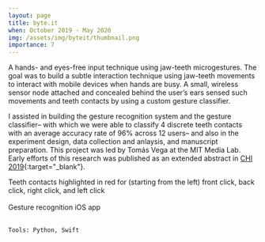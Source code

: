 ```yaml
---
layout: page
title: byte.it
when: October 2019 - May 2020
img: /assets/img/byteit/thumbnail.png
importance: 7
---
```


A hands- and eyes-free input technique using jaw-teeth microgestures. The goal was to build a subtle interaction technique using jaw-teeth movements to interact with mobile devices when hands are busy. A small, wireless sensor node attached and concealed behind the user’s ears sensed such movements and teeth contacts by using a custom gesture classifier.

I assisted in building the gesture recognition system and the gesture classifier– with which we were able to classify 4 discrete teeth contacts with an average accuracy rate of 96% across 12 users– and also in the experiment design, data collection and anlaysis, and manuscript preparation. This project was led by Tomás Vega at the MIT Media Lab. Early efforts of this research was published as an extended abstract in [CHI 2019](https://dl.acm.org/doi/10.1145/3290607.3312925){:target="_blank"}.

<div class="row justify-content-sm-center">
    <div class="col-sm mt-3 mt-md-0">
        <img class="img-fluid rounded z-depth-1" src="{{ '/assets/img/byteit/teeth.png' | relative_url }}" alt="" title="app"/>
    </div>
</div>
<div class="caption">
Teeth contacts highlighted in red for (starting from the left) front click, back click, right click, and left click
</div>
<br>

<div class="row justify-content-sm-center">
    <div class="col-sm mt-3 mt-md-0">
        <img class="img-fluid rounded z-depth-1" src="{{ '/assets/img/byteit/gesture_added.jpg' | relative_url }}" alt="" title="edit a gesture"/>
    </div>    
    <div class="col-sm mt-3 mt-md-0">
        <img class="img-fluid rounded z-depth-1" src="{{ '/assets/img/byteit/gesture_new.jpg' | relative_url }}" alt="" title="gesture landing page"/>
    </div>    
    <div class="col-sm mt-3 mt-md-0">
        <img class="img-fluid rounded z-depth-1" src="{{ '/assets/img/byteit/gesture_sample.jpg' | relative_url }}" alt="" title="add new sample"/>
    </div>    
        <div class="col-sm mt-3 mt-md-0">
        <img class="img-fluid rounded z-depth-1" src="{{ '/assets/img/byteit/gesture_recording.jpg' | relative_url }}" alt="" title="record samples"/>
    </div> 
    <div class="col-sm mt-3 mt-md-0">
        <img class="img-fluid rounded z-depth-1" src="{{ '/assets/img/byteit/gesture_saved.jpg' | relative_url }}" alt="" title="save recorded sample"/>
    </div>
</div>
<div class="caption">
Gesture recognition iOS app
</div>
<br>

    Tools: Python, Swift
